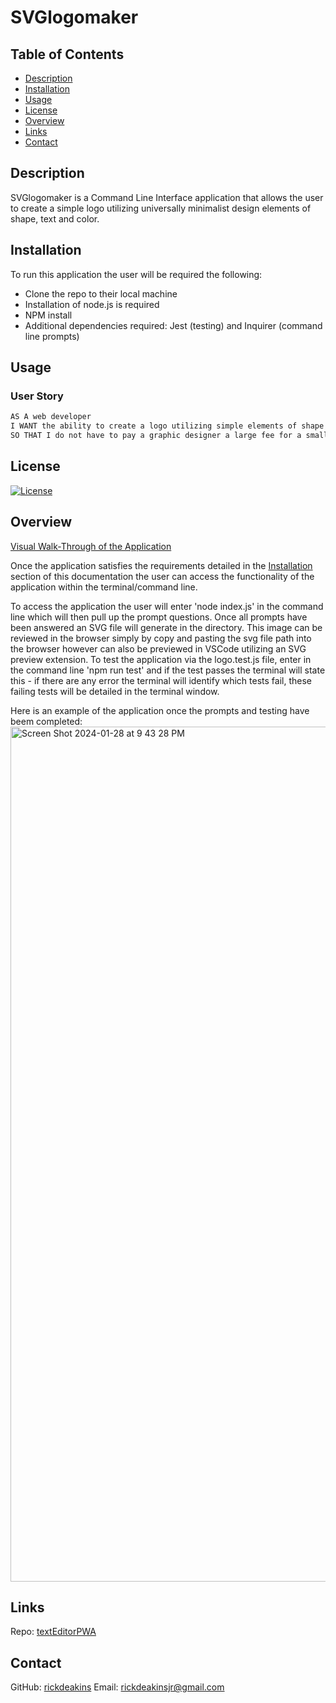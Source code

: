 # SVGlogomaker

## Table of Contents
- [Description](#description)
- [Installation](#installation)
- [Usage](#usage)
- [License](#license)
- [Overview](#overview)
- [Links](#links)
- [Contact](#contact)

## Description
SVGlogomaker is a Command Line Interface application that allows the user to create a simple logo utilizing universally minimalist design elements of shape, text and color. 

## Installation
To run this application the user will be required the following:
- Clone the repo to their local machine
- Installation of node.js is required
- NPM install
- Additional dependencies required: Jest (testing) and Inquirer (command line prompts)

## Usage
### User Story
```md
AS A web developer
I WANT the ability to create a logo utilizing simple elements of shape and color
SO THAT I do not have to pay a graphic designer a large fee for a small project
```

## License
[![License](https://img.shields.io/badge/License-Apache_2.0-blue.svg)](https://opensource.org/licenses/Apache-2.0)

## Overview
[Visual Walk-Through of the Application](https://drive.google.com/file/d/106gcv1U7301nQjK1TfCLyY4EppTIkfqI/view)

Once the application satisfies the requirements detailed in the [Installation](#installation) section of this documentation the user can access the functionality of the application within the terminal/command line.

To access the application the user will enter 'node index.js' in the command line which will then pull up the prompt questions.
Once all prompts have been answered an SVG file will generate in the directory. This image can be reviewed in the browser simply by copy and pasting the svg file path into the browser however can also be previewed in VSCode utilizing an SVG preview extension.
To test the application via the logo.test.js file, enter in the command line 'npm run test' and if the test passes the terminal will state this - if there are any error the terminal will identify which tests fail, these failing tests will be detailed in the terminal window.

Here is an example of the application once the prompts and testing have beem completed:
<img width="1368" alt="Screen Shot 2024-01-28 at 9 43 28 PM" src="https://github.com/rickdeakins/SVGlogomaker/assets/141289243/918bcb0d-47de-4462-9cf4-51f17d35fbbe">

## Links
Repo: [textEditorPWA](https://github.com/rickdeakins/textEditorPWA)

## Contact
GitHub: [rickdeakins](https://github.com/rickdeakins)
Email: [rickdeakinsjr@gmail.com](mailto:rickdeakinsjr@gmail.com)
